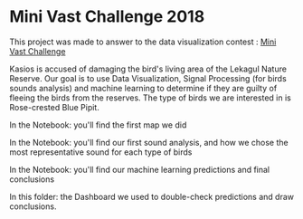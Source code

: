 # Mini Vast Challenge 2018

This project was made to answer to the data visualization contest : [Mini Vast Challenge](http://www.vacommunity.org/VAST+Challenge+2018)

Kasios is accused of damaging the bird's living area of the Lekagul Nature Reserve. Our goal is to use Data Visualization, Signal Processing (for birds sounds analysis) and machine learning to determine if they are guilty of fleeing the birds from the reserves. The type of birds we are interested in is Rose-crested Blue Pipit.

In the Notebook: you'll find the first map we did

In the Notebook: you'll find our first sound analysis, and how we chose the most representative sound for each type of birds

In the Notebook: you'll find our machine learning predictions and final conclusions

In this folder: the Dashboard we used to double-check predictions and draw conclusions.

